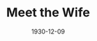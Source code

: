 ---
title: Meet the Wife
date: 1930-12-09
closing_date:
layout: productions
playbill:
Theatre: Theatre Jacksonville
cast:
- Alice: Agatha Smith
- William: Carl Cesery
- Harvey Lennox: Edward Goodman
- Philip Lord: J. Ollie Edmunds
- Doris Bellamy: Nancy Hoyt
- Gregory Brown: Ralph W. Cooper, Jr.
- Victor Staunton: William G. Jeacle
- Gertrude Lennox: Winifred Snowden
crew:
- Director: Frank F. Kells
- Staging:
  - Dick Grether
  - Milton Bacon, Jr.
- Costumes: Will Louis
understudies:
orchestra:
---
